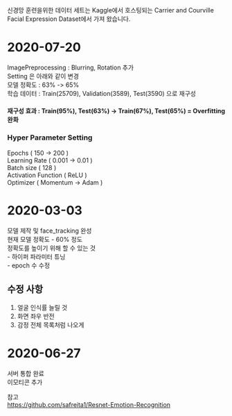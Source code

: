 신경망 훈련을위한 데이터 세트는 Kaggle에서 호스팅되는 Carrier and Courville Facial Expression Dataset에서 가져 왔습니다.

# 2020-07-20
ImagePreprocessing : Blurring, Rotation 추가  
Setting 은 아래와 같이 변경  
모델 정확도 : 63% -> 65%  
학습 데이터 : Train(25709), Validation(3589), Test(3590) 으로 재구성  
#### 재구성 효과 : Train(95%), Test(63%) -> Train(67%), Test(65%) = Overfitting 완화  

### Hyper Parameter Setting 
Epochs ( 150 -> 200 )  
Learning Rate ( 0.001 -> 0.01 )  
Batch size ( 128 )  
Activation Function ( ReLU )  
Optimizer ( Momentum -> Adam )  

# 2020-03-03

모델 제작 및 face_tracking 완성  
현재 모델 정확도 - 60% 정도  
정확도를 높이기 위해 할 수 있는 것  
    - 하이퍼 파라미터 튜닝  
    - epoch 수 수정 
    
## 수정 사항
1. 얼굴 인식률 늘릴 것  
2. 화면 좌우 반전  
3. 감정 전체 목록처럼 나오게  

# 2020-06-27  
서버 통합 완료  
이모티콘 추가  
  
참고  
https://github.com/safreita1/Resnet-Emotion-Recognition
